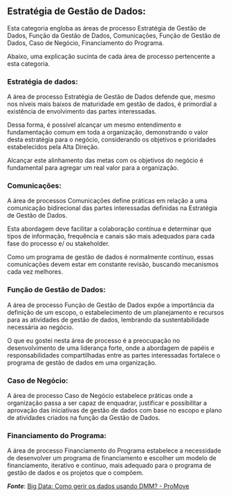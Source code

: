 
## Estratégia de Gestão de Dados:
Esta categoria engloba as áreas de processo Estratégia de Gestão de Dados, Função da Gestão de Dados, Comunicações, Função de Gestão de Dados, Caso de Negócio, Financiamento do Programa.

Abaixo, uma explicação sucinta de cada área de processo pertencente a esta categoria.

### Estratégia de dados:
A área de processo Estratégia de Gestão de Dados defende que, mesmo nos níveis mais baixos de maturidade em gestão de dados, é primordial a existência de envolvimento das partes interessadas.

Dessa forma, é possível alcançar um mesmo entendimento e fundamentação comum em toda a organização, demonstrando o valor desta estratégia para o negócio, considerando os objetivos e prioridades estabelecidos pela Alta Direção.

Alcançar este alinhamento das metas com os objetivos do negócio é fundamental para agregar um real valor para a organização.

### Comunicações:
A área de processos Comunicações define práticas em relação a uma comunicação bidirecional das partes interessadas definidas na Estratégia de Gestão de Dados.

Esta abordagem deve facilitar a colaboração contínua e determinar que tipos de informação, frequência e canais são mais adequados para cada fase do processo e/ ou stakeholder.

Como um programa de gestão de dados é normalmente contínuo, essas comunicações devem estar em constante revisão, buscando mecanismos cada vez melhores.

### Função de Gestão de Dados:
A área de processo Função de Gestão de Dados expõe a importância da definição de um escopo, o estabelecimento de um planejamento e recursos para as atividades de gestão de dados, lembrando da sustentabilidade necessária ao negócio.

O que eu gostei nesta área de processo é a preocupação no desenvolvimento de uma liderança forte, onde a abordagem de papéis e responsabilidades compartilhadas entre as partes interessadas fortalece o programa de gestão de dados em uma organização.

### Caso de Negócio:
A área de processo Caso de Negócio estabelece práticas onde a organização passa a ser capaz de enquadrar, justificar e possibilitar a aprovação das iniciativas de gestão de dados com base no escopo e plano de atividades criados na função da Gestão de Dados.

### Financiamento do Programa:
A área de processo Financiamento do Programa estabelece a necessidade de desenvolver um programa de financiamento e  escolher um modelo de financiamento, iterativo e contínuo, mais adequado para o programa de gestão de dados e os projetos que o compõem.

***Fonte***: 
[Big Data: Como gerir os dados usando DMM? - ProMove](https://promovesolucoes.com/tudo-o-que-voce-precisa-saber-para-gerir-dados-big-data-usando-dmm/)
